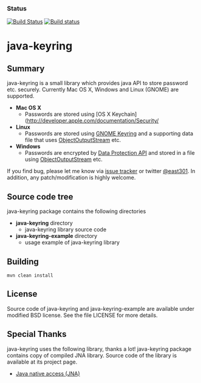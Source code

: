 ### Status ###

[![Build Status](https://travis-ci.org/rexhoffman/java-keyring.svg?branch=master)](https://travis-ci.org/rexhoffman/java-keyring)
[![Build status](https://ci.appveyor.com/api/projects/status/es877pdi8yn3e48c?svg=true)](https://ci.appveyor.com/project/rexhoffman/java-keyring)

java-keyring
=============

Summary
-------

java-keyring is a small library which provides java API to store password etc. securely.
Currently Mac OS X, Windows and Linux (GNOME) are supported.

* __Mac OS X__
    * Passwords are stored using [OS X Keychain](http://developer.apple.com/documentation/Security/
* __Linux__
    * Passwords are stored using [GNOME Keyring](https://wiki.gnome.org/Projects/GnomeKeyring) and a supporting data file that uses
    [ObjectOutputStream](http://docs.oracle.com/javase/6/docs/api/java/io/ObjectOutputStream.html) etc.
* __Windows__
    * Passwords are encrypted by [Data Protection API](http://msdn.microsoft.com/en-us/library/ms995355.aspx) 
      and stored in a file using [ObjectOutputStream](http://docs.oracle.com/javase/6/docs/api/java/io/ObjectOutputStream.html) etc.

If you find bug, please let me know via [issue tracker](http://bitbucket.org/east301/java-keyring/issues)
or twitter [@east301](http://twitter.com/east301). In addition, any patch/modification is highly welcome.



Source code tree
----------------

java-keyring package contains the following directories

* __java-keyring__ directory
    * java-keyring library source code
* __java-keyring-example__ directory
    * usage example of java-keyring library

Building
--------

```
mvn clean install
```

License
-------

Source code of java-keyring and java-keyring-example are available under modified BSD license. 
See the file LICENSE for more details.


Special Thanks
--------------

java-keyring uses the following library, thanks a lot!
java-keyring package contains copy of compiled JNA library. 
Source code of the library is available at its project page.

* [Java native access (JNA)](https://github.com/twall/jna)
